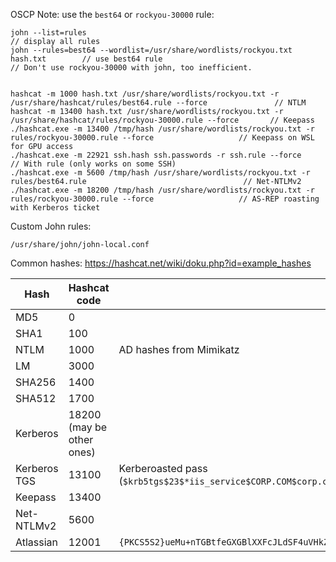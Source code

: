 
OSCP Note: use the `best64` or `rockyou-30000` rule:
```
john --list=rules                                                               // display all rules
john --rules=best64 --wordlist=/usr/share/wordlists/rockyou.txt hash.txt        // use best64 rule
// Don't use rockyou-30000 with john, too inefficient.


hashcat -m 1000 hash.txt /usr/share/wordlists/rockyou.txt -r /usr/share/hashcat/rules/best64.rule --force               // NTLM
hashcat -m 13400 hash.txt /usr/share/wordlists/rockyou.txt -r /usr/share/hashcat/rules/rockyou-30000.rule --force       // Keepass
./hashcat.exe -m 13400 /tmp/hash /usr/share/wordlists/rockyou.txt -r rules/rockyou-30000.rule --force                   // Keepass on WSL for GPU access
./hashcat.exe -m 22921 ssh.hash ssh.passwords -r ssh.rule --force                                                       // With rule (only works on some SSH)
./hashcat.exe -m 5600 /tmp/hash /usr/share/wordlists/rockyou.txt -r rules/best64.rule                                   // Net-NTLMv2
./hashcat.exe -m 18200 /tmp/hash /usr/share/wordlists/rockyou.txt -r rules/rockyou-30000.rule --force                   // AS-REP roasting with Kerberos ticket
```

Custom John rules:
```
/usr/share/john/john-local.conf
```

Common hashes:
https://hashcat.net/wiki/doku.php?id=example_hashes

| Hash         | Hashcat code              | Example                                                                                                                  |     |
| ------------ | ------------------------- | ------------------------------------------------------------------------------------------------------------------------ | --- |
| MD5          | 0                         |                                                                                                                          |     |
| SHA1         | 100                       |                                                                                                                          |     |
| NTLM         | 1000                      | AD hashes from Mimikatz                                                                                                  |     |
| LM           | 3000                      |                                                                                                                          |     |
| SHA256       | 1400                      |                                                                                                                          |     |
| SHA512       | 1700                      |                                                                                                                          |     |
| Kerberos     | 18200 (may be other ones) |                                                                                                                          |     |
| Kerberos TGS | 13100                     | Kerberoasted pass (`$krb5tgs$23$*iis_service$CORP.COM$corp.com/iis_service*$0de174106a00c079d71b32985e823a59$MORE_HASH`) |     |
| Keepass      | 13400                     |                                                                                                                          |     |
| Net-NTLMv2   | 5600                      |                                                                                                                          |     |
| Atlassian    | 12001                     | `{PKCS5S2}ueMu+nTGBtfeGXGBlXXFcJLdSF4uVHkZxMQ1Bst8wm3uhZcDs56a2ProZiSOk2hv`                                              |     |
